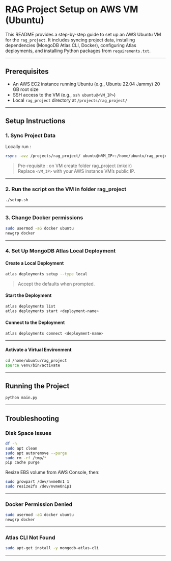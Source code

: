 # RAG Project Setup on AWS VM (Ubuntu)

This README provides a step-by-step guide to set up an AWS Ubuntu VM for the `rag_project`. It includes syncing project data, installing dependencies (MongoDB Atlas CLI, Docker), configuring Atlas deployments, and installing Python packages from `requirements.txt`.

---

## Prerequisites

- An AWS EC2 instance running Ubuntu (e.g., Ubuntu 22.04 Jammy) 20 GB root size
- SSH access to the VM (e.g., `ssh ubuntu@<VM_IP>`)
- Local `rag_project` directory at `/projects/rag_project/`

---

## Setup Instructions

### 1. Sync Project Data 

Locally run : 
```bash
rsync -avz /projects/rag_project/ ubuntu@<VM_IP>:/home/ubuntu/rag_project
```
> Pre-requisite : on VM create folder rag_project (mkdir)  
> Replace `<VM_IP>` with your AWS instance VM’s public IP.  

---

### 2. Run the script on the VM in folder rag_project
```bash
./setup.sh
```
---

### 3. Change Docker permissions 

```bash
sudo usermod -aG docker ubuntu
newgrp docker
```

---

### 4. Set Up MongoDB Atlas Local Deployment

#### Create a Local Deployment

```bash
atlas deployments setup --type local
```

> Accept the defaults when prompted.

#### Start the Deployment

```bash
atlas deployments list
atlas deployments start <deployment-name>
```

#### Connect to the Deployment

```bash
atlas deployments connect <deployment-name>
```

---

#### Activate a Virtual Environment

```bash
cd /home/ubuntu/rag_project
source venv/bin/activate
```
---

## Running the Project

```bash
python main.py
```

---

## Troubleshooting

### Disk Space Issues

```bash
df -h
sudo apt clean
sudo apt autoremove --purge
sudo rm -rf /tmp/*
pip cache purge
```

Resize EBS volume from AWS Console, then:

```bash
sudo growpart /dev/nvme0n1 1
sudo resize2fs /dev/nvme0n1p1
```

---

### Docker Permission Denied

```bash
sudo usermod -aG docker ubuntu
newgrp docker
```

---

### Atlas CLI Not Found

```bash
sudo apt-get install -y mongodb-atlas-cli
```

---